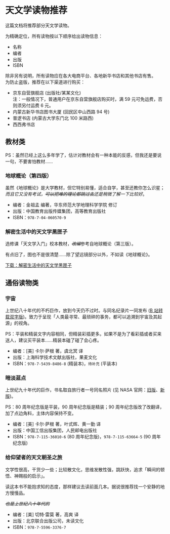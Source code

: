 # 天文学读物推荐

这篇文档将推荐部分天文学读物。

为精确定位，所有读物按以下顺序给出读物信息：

- 名称
- 编者
- 出版
- ISBN

除非另有说明，所有读物应在各大电商平台、各地新华书店和其他书店有售。  
为防止盗版，推荐在以下渠道进行购买：

- 京东自营旗舰店 (出版社/某某文化)  
  注：一般情况下，普通用户在京东自营旗舰店购买时，满 59 元可免运费，否则须另付运费 6 元。
- 内蒙古新华书店图书大厦 (回民区中山西路 94 号)
- 普逻书店 (内蒙古大学东门北 100 米路西)
- 西西弗书店

## 教材类

PS：虽然已经上这么多年学了，估计对教材会有一种本能的反感，但我还是要说一句，不要害怕教材……

### 地球概论（第四版）

虽然《地球概论》是大学教材，但它特别易懂，适合自学，甚至还教你怎么识星；*而且它又没有考试，~~可以把难的理论都跳过去~~还是稍微了解一下比较好*。

- 编者：金祖孟 编著，华东师范大学地理科学学院 修订
- 出版：中国教育出版传媒集团，高等教育出版社
- ISBN：`978-7-04-060570-9`

### 解密生活中的天文学黑匣子

选修课「天文学入门」校本教材，~~*改编*~~参考自地球概论（第三版）。

有点旧了，图也不是很清楚……除了望远镜部分以外，不如读《地球概论》。

[下载：解密生活中的天文学黑匣子](../assets/解密生活中的天文学黑匣子.pdf)

## 通俗读物类

### 宇宙

上世纪八十年代的不朽巨作，放到今天仍不过时。与同名纪录片一同发布 ([B 站转载双字版](https://www.bilibili.com/video/BV1jv411B7PX/))。致力于呈现「人类最寻常、最琐碎的事务，都可以追溯到宇宙及其起源」的视角。

PS：平装和精装文字内容相同，但精装彩插更多。如果不是为了看彩插或者买来送人，建议买平装本……精装本磕了碰了会心疼。

- 编者：[美] 卡尔·萨根 著，虞北冥 译
- 出版：上海科学技术文献出版社，果麦文化
- ISBN：`978-7-5439-8486-8` (精装本)，`待补充` (平装本)

### 暗淡蓝点

上世纪九十年代的巨作，书名取自旅行者一号同名照片 (见 NASA 官网：[旧版](https://images.nasa.gov/details/PIA00452)、[新版](https://images.nasa.gov/details/PIA23645))。

PS：80 周年纪念版是平装，90 周年纪念版是精装；90 周年纪念版改了改翻译，加了点边角料，主体内容保持不变。

- 编者：[美] 卡尔·萨根 著，叶式辉、黄一勤 译
- 出版：中国工信出版集团，人民邮电出版社
- ISBN：`978-7-115-36010-6` (80 周年纪念版)，`978-7-115-63664-5` (90 周年纪念版)

### 给仰望者的天文朝圣之旅

文学性很高，干货少一些；比较散文化，思维发散性强，跳跃快，追求「瞬间的顿悟、神赐般的启示」。

读这本书不能抱求知的态度，那样建议去读前面几本。据说很推荐找一个安静的地方慢慢品。

~~*也是上世纪八十年代的*~~

- 编者：[美] 切特·雷莫 著，高爽 译
- 出版：北京联合出版公司，未读文化
- ISBN：`978-7-5596-3376-7`

